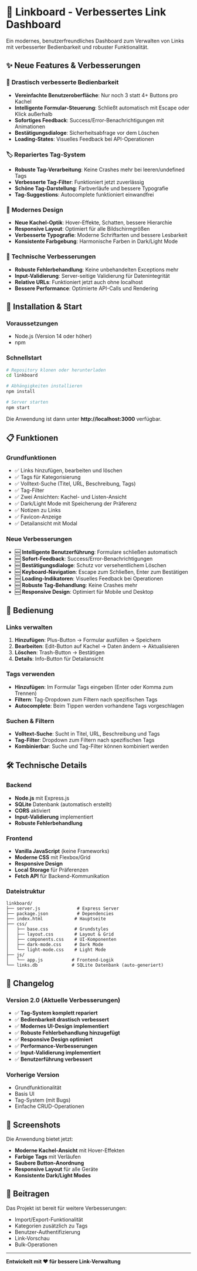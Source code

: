# 🔗 Linkboard - Verbessertes Link Dashboard

Ein modernes, benutzerfreundliches Dashboard zum Verwalten von Links mit verbesserter Bedienbarkeit und robuster Funktionalität.

## ✨ Neue Features & Verbesserungen

### 🎯 **Drastisch verbesserte Bedienbarkeit**
- **Vereinfachte Benutzeroberfläche**: Nur noch 3 statt 4+ Buttons pro Kachel
- **Intelligente Formular-Steuerung**: Schließt automatisch mit Escape oder Klick außerhalb
- **Sofortiges Feedback**: Success/Error-Benachrichtigungen mit Animationen
- **Bestätigungsdialoge**: Sicherheitsabfrage vor dem Löschen
- **Loading-States**: Visuelles Feedback bei API-Operationen

### 🏷️ **Repariertes Tag-System**
- **Robuste Tag-Verarbeitung**: Keine Crashes mehr bei leeren/undefined Tags
- **Verbesserte Tag-Filter**: Funktioniert jetzt zuverlässig
- **Schöne Tag-Darstellung**: Farbverläufe und bessere Typografie
- **Tag-Suggestions**: Autocomplete funktioniert einwandfrei

### 🎨 **Modernes Design**
- **Neue Kachel-Optik**: Hover-Effekte, Schatten, bessere Hierarchie
- **Responsive Layout**: Optimiert für alle Bildschirmgrößen
- **Verbesserte Typografie**: Moderne Schriftarten und bessere Lesbarkeit
- **Konsistente Farbgebung**: Harmonische Farben in Dark/Light Mode

### 🔧 **Technische Verbesserungen**
- **Robuste Fehlerbehandlung**: Keine unbehandelten Exceptions mehr
- **Input-Validierung**: Server-seitige Validierung für Datenintegrität
- **Relative URLs**: Funktioniert jetzt auch ohne localhost
- **Bessere Performance**: Optimierte API-Calls und Rendering

## 🚀 Installation & Start

### Voraussetzungen
- Node.js (Version 14 oder höher)
- npm

### Schnellstart
```bash
# Repository klonen oder herunterladen
cd linkboard

# Abhängigkeiten installieren
npm install

# Server starten
npm start
```

Die Anwendung ist dann unter **http://localhost:3000** verfügbar.

## 📋 Funktionen

### Grundfunktionen
- ✅ Links hinzufügen, bearbeiten und löschen
- ✅ Tags für Kategorisierung
- ✅ Volltext-Suche (Titel, URL, Beschreibung, Tags)
- ✅ Tag-Filter
- ✅ Zwei Ansichten: Kachel- und Listen-Ansicht
- ✅ Dark/Light Mode mit Speicherung der Präferenz
- ✅ Notizen zu Links
- ✅ Favicon-Anzeige
- ✅ Detailansicht mit Modal

### Neue Verbesserungen
- 🆕 **Intelligente Benutzerführung**: Formulare schließen automatisch
- 🆕 **Sofort-Feedback**: Success/Error-Benachrichtigungen
- 🆕 **Bestätigungsdialoge**: Schutz vor versehentlichem Löschen
- 🆕 **Keyboard-Navigation**: Escape zum Schließen, Enter zum Bestätigen
- 🆕 **Loading-Indikatoren**: Visuelles Feedback bei Operationen
- 🆕 **Robuste Tag-Behandlung**: Keine Crashes mehr
- 🆕 **Responsive Design**: Optimiert für Mobile und Desktop

## 🎯 Bedienung

### Links verwalten
1. **Hinzufügen**: Plus-Button → Formular ausfüllen → Speichern
2. **Bearbeiten**: Edit-Button auf Kachel → Daten ändern → Aktualisieren
3. **Löschen**: Trash-Button → Bestätigen
4. **Details**: Info-Button für Detailansicht

### Tags verwenden
- **Hinzufügen**: Im Formular Tags eingeben (Enter oder Komma zum Trennen)
- **Filtern**: Tag-Dropdown zum Filtern nach spezifischen Tags
- **Autocomplete**: Beim Tippen werden vorhandene Tags vorgeschlagen

### Suchen & Filtern
- **Volltext-Suche**: Sucht in Titel, URL, Beschreibung und Tags
- **Tag-Filter**: Dropdown zum Filtern nach spezifischen Tags
- **Kombinierbar**: Suche und Tag-Filter können kombiniert werden

## 🛠️ Technische Details

### Backend
- **Node.js** mit Express.js
- **SQLite** Datenbank (automatisch erstellt)
- **CORS** aktiviert
- **Input-Validierung** implementiert
- **Robuste Fehlerbehandlung**

### Frontend
- **Vanilla JavaScript** (keine Frameworks)
- **Moderne CSS** mit Flexbox/Grid
- **Responsive Design**
- **Local Storage** für Präferenzen
- **Fetch API** für Backend-Kommunikation

### Dateistruktur
```
linkboard/
├── server.js              # Express Server
├── package.json           # Dependencies
├── index.html            # Hauptseite
├── css/
│   ├── base.css          # Grundstyles
│   ├── layout.css        # Layout & Grid
│   ├── components.css    # UI-Komponenten
│   ├── dark-mode.css     # Dark Mode
│   └── light-mode.css    # Light Mode
├── js/
│   └── app.js           # Frontend-Logik
└── links.db             # SQLite Datenbank (auto-generiert)
```

## 🔄 Changelog

### Version 2.0 (Aktuelle Verbesserungen)
- ✅ **Tag-System komplett repariert**
- ✅ **Bedienbarkeit drastisch verbessert**
- ✅ **Modernes UI-Design implementiert**
- ✅ **Robuste Fehlerbehandlung hinzugefügt**
- ✅ **Responsive Design optimiert**
- ✅ **Performance-Verbesserungen**
- ✅ **Input-Validierung implementiert**
- ✅ **Benutzerführung verbessert**

### Vorherige Version
- Grundfunktionalität
- Basis UI
- Tag-System (mit Bugs)
- Einfache CRUD-Operationen

## 🎨 Screenshots

Die Anwendung bietet jetzt:
- **Moderne Kachel-Ansicht** mit Hover-Effekten
- **Farbige Tags** mit Verläufen
- **Saubere Button-Anordnung**
- **Responsive Layout** für alle Geräte
- **Konsistente Dark/Light Modes**

## 🤝 Beitragen

Das Projekt ist bereit für weitere Verbesserungen:
- Import/Export-Funktionalität
- Kategorien zusätzlich zu Tags
- Benutzer-Authentifizierung
- Link-Vorschau
- Bulk-Operationen

---

**Entwickelt mit ❤️ für bessere Link-Verwaltung**
